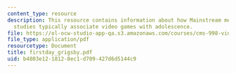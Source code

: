 ```yaml
---
content_type: resource
description: This resource contains information about how Mainstream media and cultural
  studies typically associate video games with adolescence.
file: https://ol-ocw-studio-app-qa.s3.amazonaws.com/courses/cms-998-videogame-theory-and-analysis-fall-2006/b4803e1218128ec1d709427d6d5144c9_firstday_grigsby.pdf
file_type: application/pdf
resourcetype: Document
title: firstday_grigsby.pdf
uid: b4803e12-1812-8ec1-d709-427d6d5144c9
---
```

